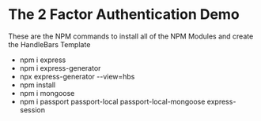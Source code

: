 <h1>The 2 Factor Authentication Demo</h1>
<label>These are the NPM commands to install all of the NPM Modules and create the HandleBars Template</label>
<ul>
    <li>npm i express</li>
    <li>npm i express-generator</li>
    <li>npx express-generator --view=hbs</li>
    <li>npm install</li>
    <li>npm i mongoose</li>
    <li>npm i passport passport-local passport-local-mongoose express-session</li>
</ul>